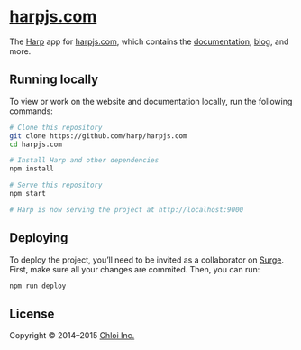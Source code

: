 # [harpjs.com](http://harpjs.com)

The [Harp](https://github.com/sintaxi/harp) app for [harpjs.com](http://harpjs.com), which contains the [documentation](http://harpjs.com/docs), [blog](http://harpjs.com/blog), and more.

## Running locally

To view or work on the website and documentation locally, run the following commands:

```bash
# Clone this repository
git clone https://github.com/harp/harpjs.com
cd harpjs.com

# Install Harp and other dependencies
npm install

# Serve this repository
npm start

# Harp is now serving the project at http://localhost:9000
```

## Deploying

To deploy the project, you’ll need to be invited as a collaborator on [Surge](http://surge.sh). First, make sure all your changes are commited. Then, you can run:

```bash
npm run deploy
```

## License

Copyright © 2014–2015 [Chloi Inc.](http://chloi.io)
